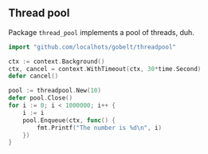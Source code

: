 ## Thread pool

Package `thread_pool` implements a pool of threads, duh.

```go
import "github.com/localhots/gobelt/threadpool"
```

```go
ctx := context.Background()
ctx, cancel = context.WithTimeout(ctx, 30*time.Second)
defer cancel()

pool := threadpool.New(10)
defer pool.Close()
for i := 0; i < 1000000; i++ {
    i := i
    pool.Enqueue(ctx, func() {
        fmt.Printf("The number is %d\n", i)
    })
}
```
